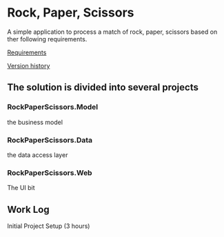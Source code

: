 # Rock, Paper, Scissors
A simple application to process a match of rock, paper, scissors based on ther following requirements.

[ Requirements ](Requirements.docx)

[ Version history ](CHANGELOG.md)

The solution is divided into several projects
---------------------------------------------

### RockPaperScissors.Model
the business model

### RockPaperScissors.Data
the data access layer

### RockPaperScissors.Web
The UI bit

## Work Log
Initial Project Setup (3 hours)
 

 